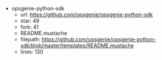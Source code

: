 - opsgenie-python-sdk
  + url: https://github.com/opsgenie/opsgenie-python-sdk
  + star: 49
  + fork: 41
  + README.mustache
   - filepath: https://github.com/opsgenie/opsgenie-python-sdk/blob/master/templates/README.mustache
   - lines: 130
